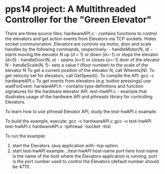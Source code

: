 # pps14 project: A Multithreaded Controller for the "Green Elevator"

There are three source files:
hardwareAPI.c - contains functions to control the elevators and
                get action events from Elevators via TCP sockets.
                Hides socket communication. Elevators are controls
                via motor, door and scale handles by the following
                commands, respectively:
                - handleMotor(N, d) - starts moving the elevator N up (d = 1)
                            or down (d=-1) or stops the elevator (d=0)
                - handleDoor(N, o) - opens (o=1) or closes (o=-1) door of 
                            the elevator N
                - handleScale(N, f)- sets a value f (floor number) to the scale
                            of the elevator N
                To get a current position of the elevator N, call WhereIs(N).
                To get velocity set for elevators, call GetSpeed().
                To compile the API: gcc -c hardwareAPI.c
                To get events from elevators (e.g. button pressings)
                use waitForEvent.
harwareAPI.h - contains type definitions and function signatures
               for the hardware elevator API.
test-hwAPI.c - example that illustrates usage of the hardware API and
               pthreads library for controlling Elevators.

To learn how to use pthread Elevator API, study the test-hwAPI.c
example.

To build the example, execute:
gcc -c hardwareAPI.c
gcc -o test-hwAPI test-hwAPI.c hardwareAPI.o -lpthread -lsocket -lnsl

To run the example:
1) start the Elevators Java application with -tcp option
2) start test-hwAPI example: ./test-hwAPI host-name port
   here host-name is the name of the host where the Elevators application
   is running, port is the port number used to control the Elevators
   (default number should be 4711).
